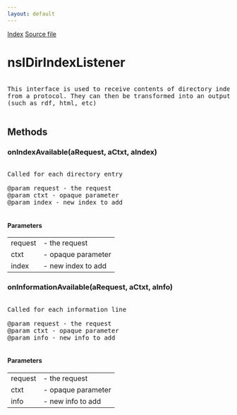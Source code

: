 ```yaml
---
layout: default
---
```

<div id='links'><a href="../index.html">Index</a>
<a href="http://dxr.mozilla.org/mozilla-central/source/netwerk/streamconv/public/nsIDirIndexListener.idl">Source file</a>
</div>

# nsIDirIndexListener #
<pre>  
This interface is used to receive contents of directory index listings  
from a protocol. They can then be transformed into an output format  
(such as rdf, html, etc)  
  
</pre>
## Methods ##

### onIndexAvailable(aRequest, aCtxt, aIndex) ###
<pre>  
Called for each directory entry  
  
@param request - the request  
@param ctxt - opaque parameter  
@param index - new index to add  
  
</pre>
#### Parameters ####

<table>

<tr>
<td>request</td>
<td>- the request  
</td>
</tr>

<tr>
<td>ctxt</td>
<td>- opaque parameter  
</td>
</tr>

<tr>
<td>index</td>
<td>- new index to add  
</td>
</tr>

</table>

### onInformationAvailable(aRequest, aCtxt, aInfo) ###
<pre>  
Called for each information line  
  
@param request - the request  
@param ctxt - opaque parameter  
@param info - new info to add  
  
</pre>
#### Parameters ####

<table>

<tr>
<td>request</td>
<td>- the request  
</td>
</tr>

<tr>
<td>ctxt</td>
<td>- opaque parameter  
</td>
</tr>

<tr>
<td>info</td>
<td>- new info to add  
</td>
</tr>

</table>
